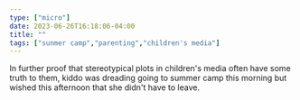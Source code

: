 ```yaml
---
type: ["micro"]
date: 2023-06-26T16:18:06-04:00
title: ""
tags: ["sunmer camp","parenting","children's media"]
---
```

In further proof that stereotypical plots in children's media often have some truth to them, kiddo was dreading going to summer camp this morning but wished this afternoon that she didn't have to leave.
